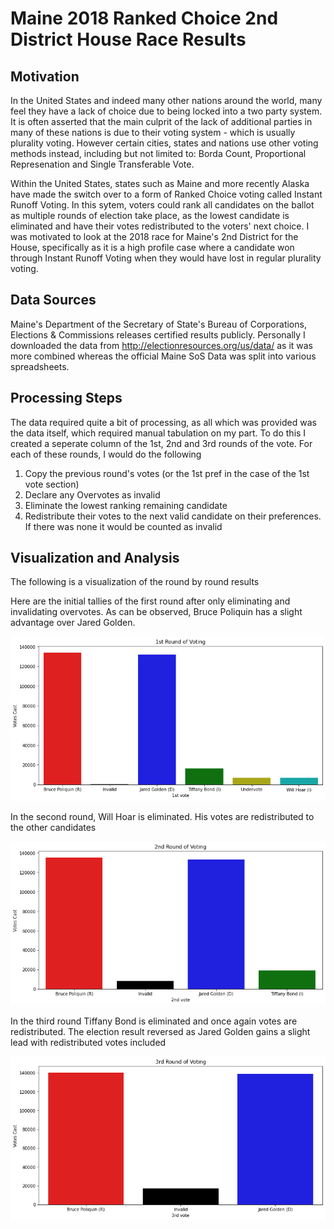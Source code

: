 # Maine 2018 Ranked Choice 2nd District House Race Results

## Motivation

In the United States and indeed many other nations around the world, many feel they have a lack of choice due to being locked into a two party system. It is often asserted that the main culprit of the lack of additional parties in many of these nations is due to their voting system - which is usually plurality voting. However certain cities, states and nations use other voting methods instead, including but not limited to: Borda Count, Proportional Represenation and Single Transferable Vote.

Within the United States, states such as Maine and more recently Alaska have made the switch over to a form of Ranked Choice voting called Instant Runoff Voting. In this sytem, voters could rank all candidates on the ballot as multiple rounds of election take place, as the lowest candidate is eliminated and have their votes redistributed to the voters' next choice. I was motivated to look at the 2018 race for Maine's 2nd District for the House, specifically as it is a high profile case where a candidate won through Instant Runoff Voting when they would have lost in regular plurality voting. 

## Data Sources

Maine's Department of the Secretary of State's Bureau of Corporations, Elections & Commissions releases certified results publicly. Personally I downloaded the data from http://electionresources.org/us/data/ as it was more combined whereas the official Maine SoS Data was split into various spreadsheets.

## Processing Steps

The data required quite a bit of processing, as all which was provided was the data itself, which required manual tabulation on my part. To do this I created a seperate column of the 1st, 2nd and 3rd rounds of the vote. For each of these rounds, I would do the following

1. Copy the previous round's votes (or the 1st pref in the case of the 1st vote section)
2. Declare any Overvotes as invalid
3. Eliminate the lowest ranking remaining candidate
4. Redistribute their votes to the next valid candidate on their preferences. If there was none it would be counted as invalid

## Visualization and Analysis

The following is a visualization of the round by round results

Here are the initial tallies of the first round after only eliminating and invalidating overvotes. As can be observed, Bruce Poliquin has a slight advantage over Jared Golden.

![1st round](https://github.com/Karthika0802/PersonalDataSet/blob/master/1st%20round.png)

In the second round, Will Hoar is eliminated. His votes are redistributed to the other candidates

![2nd round](https://github.com/Karthika0802/PersonalDataSet/blob/master/2nd%20round.png)

In the third round Tiffany Bond is eliminated and once again votes are redistributed. The election result reversed as Jared Golden gains a slight lead with redistributed votes included

![3rd round](https://github.com/Karthika0802/PersonalDataSet/blob/master/3rd%20round.png)



